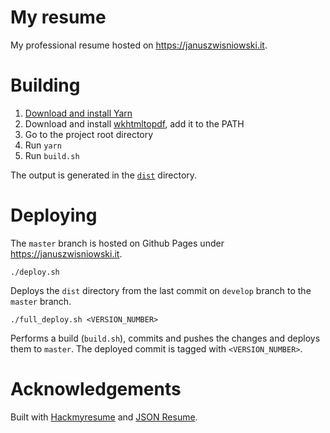# My resume

My professional resume hosted on https://januszwisniowski.it.

# Building

1. [Download and install Yarn](https://yarnpkg.com/lang/en/docs/install/)
1. Download and install [wkhtmltopdf](https://wkhtmltopdf.org), add it to the PATH
1. Go to the project root directory
1. Run `yarn`
1. Run `build.sh`

The output is generated in the [`dist`](https://github.com/jannis-baratheon/jannis-baratheon.github.io/tree/develop/dist) directory.

# Deploying

The `master` branch is hosted on Github Pages under https://januszwisniowski.it.

    ./deploy.sh

Deploys the `dist` directory from the last commit on `develop` branch to the `master` branch.

    ./full_deploy.sh <VERSION_NUMBER>

Performs a build (`build.sh`), commits and pushes the changes and deploys them to `master`. The deployed commit is tagged with `<VERSION_NUMBER>`.

# Acknowledgements

Built with [Hackmyresume](https://github.com/hacksalot/HackMyResume) and [JSON Resume](https://jsonresume.org).
